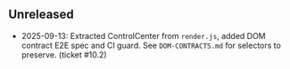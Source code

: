## Unreleased

- 2025-09-13: Extracted ControlCenter from `render.js`, added DOM contract E2E spec and CI guard. See `DOM-CONTRACTS.md` for selectors to preserve. (ticket #10.2)
